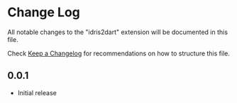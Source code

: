 # Change Log

All notable changes to the "idris2dart" extension will be documented in this file.

Check [Keep a Changelog](http://keepachangelog.com/) for recommendations on how to structure this file.

## 0.0.1 

- Initial release
